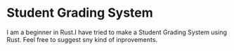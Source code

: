 # Student Grading System
I am a beginner in Rust.I have tried to make a Student Grading System using Rust. Feel free to suggest sny kind of inprovements.
